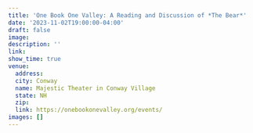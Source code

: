 ```yaml
---
title: 'One Book One Valley: A Reading and Discussion of *The Bear*'
date: '2023-11-02T19:00:00-04:00'
draft: false
image: 
description: ''
link: 
show_time: true
venue:
  address: 
  city: Conway
  name: Majestic Theater in Conway Village
  state: NH
  zip: 
  link: https://onebookonevalley.org/events/
images: []
---
```

